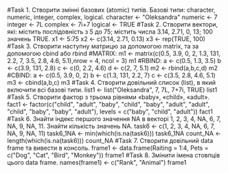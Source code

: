 #Task 1. Створити змінні базових (atomic) типів. Базові типи: character, numeric, integer, complex, logical.
character <- "Oleksandra"
numeric <- 7
integer <- 7L
complex <- 7i+7
logical <- TRUE
#Task 2. Створити вектори, які: містить послідовність з 5 до 75; містить числа 3.14, 2.71, 0, 13; 100 значень TRUE.
x1 <- 5:75
x2 <- c(3.14, 2.71, 0.13)
x3 <- rep(TRUE, 100)
#Task 3. Створити наступну матрицю за допомогою matrix, та за допомогою cbind або rbind
#MATRIX:
m1 <- matrix(c(0.5, 3.9, 0, 2, 1.3, 131, 2.2, 7, 3.5, 2.8, 4.6, 5.1),nrow = 4, ncol = 3)
m1
#RBIND:
a <- c(0.5, 1.3, 3.5)
b <- c(3.9, 131, 2.8)
c <- c(0, 2.2, 4.6)
d <- c(2, 7, 5.1)
m2 <- rbind(a,b,c,d)
m2
#CBIND:
a <- c(0.5, 3.9, 0, 2)
b <- c(1.3, 131, 2.2, 7)
c <- c(3.5, 2.8, 4.6, 5.1)
m3 <- cbind(a,b,c)
m3
#Task 4. Створити довільний список (list), в який включити всі базові типи.
list1 <- list("Oleksandra", 7, 7L, 7+7i, TRUE)
list1
#Task 5. Створити фактор з трьома рівнями «baby», «child», «adult».
fact1 <- factor(c("child", "adult", "baby", "child", "baby", "adult", "adult", "child", "baby", "baby", "adult"), levels = c("baby", "child", "adult"))
fact1
#Task 6. Знайти індекс першого значення NA в векторі 1, 2, 3, 4, NA, 6, 7, NA, 9, NA, 11. Знайти кількість значень NA.
task6 <- c(1, 2, 3, 4, NA, 6, 7, NA, 9, NA, 11)
task6_1NA <- min(which(is.na(task6)))
task6_1NA
count_NA <- length(which(is.na(task6)))
count_NA
#Task 7. Створити довільний data frame та вивести в консоль.
frame1 <- data.frame(Raiting = 1:4, Pets = c("Dog", "Cat", "Bird", "Monkey"))
frame1
#Task 8. Змінити імена стовпців цього data frame.
names(frame1) <- c("Rank", "Animal")
frame1


